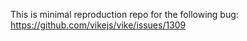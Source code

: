 This is minimal reproduction repo for the following bug:
https://github.com/vikejs/vike/issues/1309
